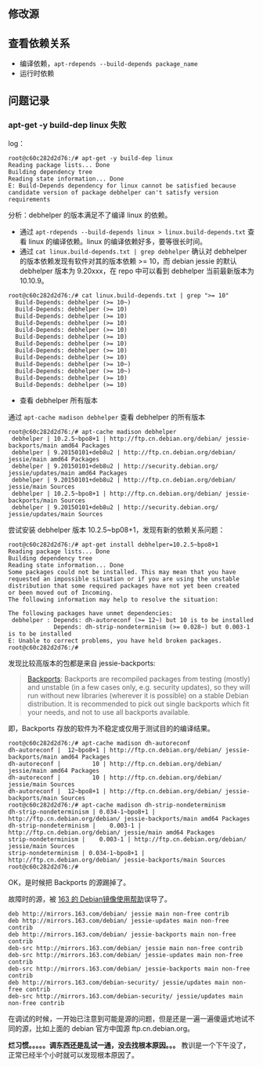 ##  修改源

## 查看依赖关系

* 编译依赖，`apt-rdepends --build-depends package_name`
* 运行时依赖

## 问题记录
### apt-get -y build-dep linux 失败

log：

```
root@c60c282d2d76:/# apt-get -y build-dep linux
Reading package lists... Done
Building dependency tree       
Reading state information... Done
E: Build-Depends dependency for linux cannot be satisfied because candidate version of package debhelper can't satisfy version requirements
```

分析：debhelper 的版本满足不了编译 linux 的依赖。

* 通过 `apt-rdepends --build-depends linux > linux.build-depends.txt` 查看 linux 的编译依赖。linux 的编译依赖好多，要等很长时间。
* 通过 `cat linux.build-depends.txt | grep debhelper` 确认对 debhelper 的版本依赖发现有软件对其的版本依赖 >= 10，而 debian jessie 的默认 debhelper 版本为 9.20xxx，在 repo 中可以看到 debhelper 当前最新版本为 10.10.9。

```
root@c60c282d2d76:/# cat linux.build-depends.txt | grep ">= 10"  
  Build-Depends: debhelper (>= 10~)
  Build-Depends: debhelper (>= 10)
  Build-Depends: debhelper (>= 10)
  Build-Depends: debhelper (>= 10)
  Build-Depends: debhelper (>= 10)
  Build-Depends: debhelper (>= 10)
  Build-Depends: debhelper (>= 10)
  Build-Depends: debhelper (>= 10)
  Build-Depends: debhelper (>= 10)
  Build-Depends: debhelper (>= 10~)
  Build-Depends: debhelper (>= 10~)
  Build-Depends: debhelper (>= 10)
  Build-Depends: debhelper (>= 10)
```

* 查看 debhelper 所有版本

通过 `apt-cache madison debhelper` 查看 debhelper 的所有版本

```
root@c60c282d2d76:/# apt-cache madison debhelper
 debhelper | 10.2.5~bpo8+1 | http://ftp.cn.debian.org/debian/ jessie-backports/main amd64 Packages
 debhelper | 9.20150101+deb8u2 | http://ftp.cn.debian.org/debian/ jessie/main amd64 Packages
 debhelper | 9.20150101+deb8u2 | http://security.debian.org/ jessie/updates/main amd64 Packages
 debhelper | 9.20150101+deb8u2 | http://ftp.cn.debian.org/debian/ jessie/main Sources
 debhelper | 10.2.5~bpo8+1 | http://ftp.cn.debian.org/debian/ jessie-backports/main Sources
 debhelper | 9.20150101+deb8u2 | http://security.debian.org/ jessie/updates/main Sources
```

尝试安装 debhelper 版本 10.2.5~bp08+1，发现有新的依赖关系问题：

```
root@c60c282d2d76:/# apt-get install debhelper=10.2.5~bpo8+1
Reading package lists... Done
Building dependency tree       
Reading state information... Done
Some packages could not be installed. This may mean that you have
requested an impossible situation or if you are using the unstable
distribution that some required packages have not yet been created
or been moved out of Incoming.
The following information may help to resolve the situation:

The following packages have unmet dependencies:
 debhelper : Depends: dh-autoreconf (>= 12~) but 10 is to be installed
             Depends: dh-strip-nondeterminism (>= 0.028~) but 0.003-1 is to be installed
E: Unable to correct problems, you have held broken packages.
root@c60c282d2d76:/# 
```

发现比较高版本的包都是来自 jessie-backports:

> [Backports](https://wiki.debian.org/Backports): Backports are recompiled packages from testing (mostly) and unstable (in a few cases only, e.g. security updates), so they will run without new libraries (wherever it is possible) on a stable Debian distribution. It is recommended to pick out single backports which fit your needs, and not to use all backports available.

即，Backports 存放的软件为不稳定或仅用于测试目的的编译结果。

```
root@c60c282d2d76:/# apt-cache madison dh-autoreconf        
dh-autoreconf |  12~bpo8+1 | http://ftp.cn.debian.org/debian/ jessie-backports/main amd64 Packages
dh-autoreconf |         10 | http://ftp.cn.debian.org/debian/ jessie/main amd64 Packages
dh-autoreconf |         10 | http://ftp.cn.debian.org/debian/ jessie/main Sources
dh-autoreconf |  12~bpo8+1 | http://ftp.cn.debian.org/debian/ jessie-backports/main Sources
root@c60c282d2d76:/# apt-cache madison dh-strip-nondeterminism 
dh-strip-nondeterminism | 0.034-1~bpo8+1 | http://ftp.cn.debian.org/debian/ jessie-backports/main amd64 Packages
dh-strip-nondeterminism |    0.003-1 | http://ftp.cn.debian.org/debian/ jessie/main amd64 Packages
strip-nondeterminism |    0.003-1 | http://ftp.cn.debian.org/debian/ jessie/main Sources
strip-nondeterminism | 0.034-1~bpo8+1 | http://ftp.cn.debian.org/debian/ jessie-backports/main Sources
root@c60c282d2d76:/# 
```

OK，是时候把 Backports 的源踢掉了。

故障时的源，被 [163 的 Debian镜像使用帮助](http://mirrors.163.com/.help/debian.html)误导了。

```
deb http://mirrors.163.com/debian/ jessie main non-free contrib
deb http://mirrors.163.com/debian/ jessie-updates main non-free contrib
deb http://mirrors.163.com/debian/ jessie-backports main non-free contrib
deb-src http://mirrors.163.com/debian/ jessie main non-free contrib
deb-src http://mirrors.163.com/debian/ jessie-updates main non-free contrib
deb-src http://mirrors.163.com/debian/ jessie-backports main non-free contrib
deb http://mirrors.163.com/debian-security/ jessie/updates main non-free contrib
deb-src http://mirrors.163.com/debian-security/ jessie/updates main non-free contrib
```

在调试的时候，一开始已注意到可能是源的问题，但是还是一遍一遍傻逼式地试不同的源，比如上面的 debian 官方中国源 ftp.cn.debian.org。

**烂习惯。。。。。调东西还是乱试一通，没去找根本原因。。。**
教训是一个下午没了，正常已经半个小时就可以发现根本原因了。
